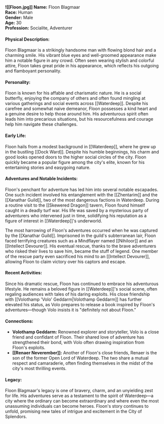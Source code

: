 **![[Floon.jpg]]
Name:** Floon Blagmaar  
**Race:** Human  
**Gender:** Male  
**Age:** 30  
**Profession:** Socialite, Adventurer

#### Physical Description:

Floon Blagmaar is a strikingly handsome man with flowing blond hair and a charming smile. His vibrant blue eyes and well-groomed appearance make him a notable figure in any crowd. Often seen wearing stylish and colorful attire, Floon takes great pride in his appearance, which reflects his outgoing and flamboyant personality.

#### Personality:

Floon is known for his affable and charismatic nature. He is a social butterfly, enjoying the company of others and often found mingling at various gatherings and social events across [[Waterdeep]]. Despite his carefree and somewhat naive demeanor, Floon possesses a kind heart and a genuine desire to help those around him. His adventurous spirit often leads him into precarious situations, but his resourcefulness and courage help him navigate these challenges.

#### Early Life:

Floon hails from a modest background in [[Waterdeep]], where he grew up in the bustling [[Dock Ward]]. Despite his humble beginnings, his charm and good looks opened doors to the higher social circles of the city. Floon quickly became a popular figure among the city's elite, known for his entertaining stories and easygoing nature.

#### Adventures and Notable Incidents:

Floon's penchant for adventure has led him into several notable escapades. One such incident involved his entanglement with the [[Zhentarim]] and the [[Xanathar Guild]], two of the most dangerous factions in Waterdeep. During a routine visit to the [[Skewered Dragon]] tavern, Floon found himself caught in a deadly turf war. His life was saved by a mysterious party of adventurers who intervened just in time, solidifying his reputation as a figure of interest in [[Waterdeep]]'s underworld.

The most harrowing of Floon's adventures occurred when he was captured by the [[Xanathar Guild]]. Imprisoned in the guild's subterranean lair, Floon faced terrifying creatures such as a Mindflayer named [[Nihiloor]] and an [[Intellect Devourer]]. His eventual rescue, thanks to the brave adventurers who risked their lives to save him, became the stuff of legend. One member of the rescue party even sacrificed his mind to an [[Intellect Devourer]], allowing Floon to claim victory over his captors and escape.

#### Recent Activities:

Since his dramatic rescue, Floon has continued to embrace his adventurous lifestyle. He remains a beloved figure in [[Waterdeep]]'s social scene, often regaling audiences with tales of his daring exploits. His close friendship with [[Volothamp 'Volo' Geddarm|Volothamp Geddarm]] has further elevated his status, as Volo prepares to release a book inspired by Floon's adventures—though Volo insists it is "definitely not about Floon."

#### Connections:

- **Volothamp Geddarm:** Renowned explorer and storyteller, Volo is a close friend and confidant of Floon. Their shared love of adventure has strengthened their bond, with Volo often drawing inspiration from Floon's exploits.
- **[[Renaer Neverember]]:** Another of Floon's close friends, Renaer is the son of the former Open Lord of Waterdeep. The two share a mutual respect and camaraderie, often finding themselves in the midst of the city's most thrilling events.

#### Legacy:

Floon Blagmaar's legacy is one of bravery, charm, and an unyielding zest for life. His adventures serve as a testament to the spirit of Waterdeep—a city where the ordinary can become extraordinary and where even the most unassuming individuals can become heroes. Floon's story continues to unfold, promising new tales of intrigue and excitement in the City of Splendors.